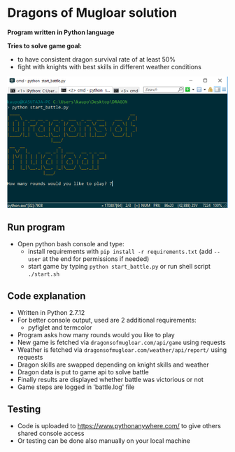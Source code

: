 # Dragons of Mugloar solution
**Program written in Python language**

**Tries to solve game goal:**
 * to have consistent dragon survival rate of at least 50%
 * fight with knights with best skills in different weather conditions

![Game Start](/images/game_start.png)


## Run program
* Open python bash console and type:
  * install requirements with `pip install -r requirements.txt` (add `--user` at the end for permissions if needed)
  * start game by typing `python start_battle.py` or run shell script `./start.sh`



## Code explanation

* Written in Python 2.7.12
* For better console output, used are 2 additional requirements:
  * pyfiglet and termcolor 
* Program asks how many rounds would you like to play
* New game is fetched via `dragonsofmugloar.com/api/game` using requests
* Weather is fetched via `dragonsofmugloar.com/weather/api/report/` using requests
* Dragon skills are swapped depending on knight skills and weather
* Dragon data is put to game api to solve battle
* Finally results are displayed whether battle was victorious or not
* Game steps are logged in 'battle.log' file

## Testing
* Code is uploaded to https://www.pythonanywhere.com/ to give others shared console access
* Or testing can be done also manually on your local machine